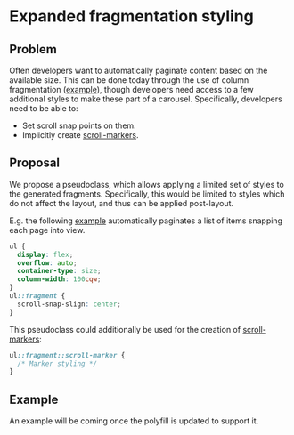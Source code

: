 # Expanded fragmentation styling

## Problem

Often developers want to automatically paginate content based on the available size.
This can be done today through the use of column fragmentation ([example](https://jsbin.com/modewaj/edit?html,output)),
though developers need access to a few additional styles to make these part of a carousel.
Specifically, developers need to be able to:
* Set scroll snap points on them.
* Implicitly create [scroll-markers](../scroll-marker/).

## Proposal

We propose a pseudoclass, which allows applying a limited set of styles to the generated fragments.
Specifically, this would be limited to styles which do not affect the layout,
and thus can be applied post-layout.

E.g. the following [example](https://jsbin.com/defazup/edit?html,output) automatically paginates a list of items snapping each page into view.
```css
ul {
  display: flex;
  overflow: auto;
  container-type: size;
  column-width: 100cqw;
}
ul::fragment {
  scroll-snap-slign: center;
}
```

This pseudoclass could additionally be used for the creation of [scroll-markers](../scroll-marker/):
```css
ul::fragment::scroll-marker {
  /* Marker styling */
}
```

## Example

An example will be coming once the polyfill is updated to support it.